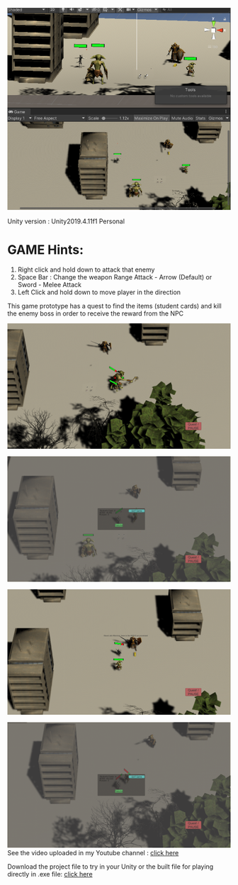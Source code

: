 ![alt text](https://github.com/engantung/UNITY/blob/main/RPG%20(3rd%20Person%20View)/rpg.png?raw=true)

Unity version : Unity2019.4.11f1 Personal <DX11>

GAME Hints:
===========
1. Right click and hold down to attack that enemy
2. Space Bar : Change the weapon Range Attack - Arrow (Default) or Sword - Melee Attack
3. Left Click and hold down to move player in the direction

This game prototype has a quest to find the items (student cards) and kill the enemy boss in order to receive the reward from the NPC

![alt text](https://github.com/engantung/UNITY/blob/main/RPG%20(3rd%20Person%20View)/Figure%201.png?raw=true)

![alt text](https://github.com/engantung/UNITY/blob/main/RPG%20(3rd%20Person%20View)/Figure%202.png?raw=true)

![alt text](https://github.com/engantung/UNITY/blob/main/RPG%20(3rd%20Person%20View)/Figure%203.png?raw=true)

![alt text](https://github.com/engantung/UNITY/blob/main/RPG%20(3rd%20Person%20View)/Figure%204.png?raw=true) 
      See the video uploaded in my Youtube channel : [click here](https://youtu.be/NYBS_6zrYU0)

Download the project file to try in your Unity or the built file for playing directly in .exe file: [click here](https://youtu.be/NYBS_6zrYU0)
